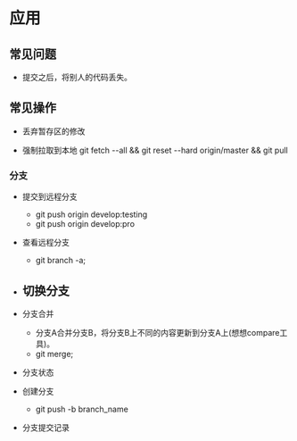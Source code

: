 # 应用

## 常见问题
- 提交之后，将别人的代码丢失。

## 常见操作
- 丢弃暂存区的修改

- 强制拉取到本地
git fetch --all && git reset --hard origin/master && git pull


### 分支
- 提交到远程分支
    - git push origin develop:testing
    - git push origin develop:pro

- 查看远程分支
    - git branch -a;

- 切换分支
    - 

- 分支合并
    - 分支A合并分支B，将分支B上不同的内容更新到分支A上(想想compare工具)。 
    - git merge; 

- 分支状态
       
- 创建分支
    - git push -b branch_name

- 分支提交记录
    